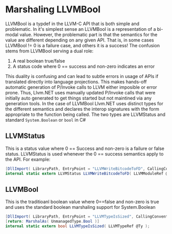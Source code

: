 # Marshaling LLVMBool

LLVMBool is a typdef in the LLVM-C API that is both simple and problematic. In it's
simplest sense an LLVMBool is a representation of a bi-modal value. However, the
problematic part is that the semantics for the value are different depending on any
given API. That is, in some cases LLVMBool != 0 is a failure case, and others it is
a success! The confusion stems from LLVMBool serving a dual role:
  1) A real boolean true/false
  2) A status code where 0 == success and non-zero indicates an error

This duality is confusing and can lead to subtle errors in usage of APIs if translated
directly into language projections. This makes hands-off automatic generation of P/Invoke
calls to LLVM either imposible or error prone. Thus, Llvm.NET uses manually updated P/Invoke
calls that were initially auto generated to get things started but not maintined via any
generation tools. In the case of LLVMBool Llvm.NET uses distinct types for the different 
semantics and declares the interop signatures with the form appropriate to the function
being called. The two types are LLVMStatus and standard `System.Boolean` or `bool` in C#

## LLVMStatus
This is a status value where 0 == Success and non-zero is a failure or false status.
LLVMStatus is used whenever the 0 == success semantics apply to the API. For example:

```C#
[DllImport( LibraryPath, EntryPoint = "LLVMWriteBitcodeToFD", CallingConvention = CallingConvention.Cdecl )]
internal static extern LLVMStatus LLVMWriteBitcodeToFD( LLVMModuleRef @M, int @FD, int @ShouldClose, int @Unbuffered );
```

## LLVMBool
This is the traditioanl boolean value where 0==false and non-zero is true and uses the
standard boolean marshaling support for System.Boolean
```C#
[DllImport( LibraryPath, EntryPoint = "LLVMTypeIsSized", CallingConvention = CallingConvention.Cdecl )]
[return: MarshalAs( UnmanagedType.Bool )]
internal static extern bool LLVMTypeIsSized( LLVMTypeRef @Ty );
```

